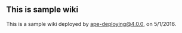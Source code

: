This is sample wiki
-------------------

This is a sample wiki deployed by ape-deploying@4.0.0, on 5/1/2016.
